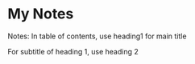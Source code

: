# My Notes

Notes: In table of contents, use heading1 for main title

For subtitle of heading 1, use heading 2











